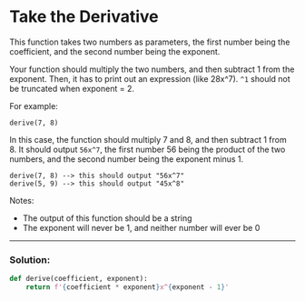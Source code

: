 # Take the Derivative

This function takes two numbers as parameters, the first number being the coefficient, and the second number being the exponent.

Your function should multiply the two numbers, and then subtract 1 from the exponent. Then, it has to print out an expression (like 28x^7). `^1` should not be truncated when exponent = 2.

For example:

```
derive(7, 8)
```

In this case, the function should multiply 7 and 8, and then subtract 1 from 8. It should output `56x^7`, the first number 56 being the product of the two numbers, and the second number being the exponent minus 1.

```
derive(7, 8) --> this should output "56x^7" 
derive(5, 9) --> this should output "45x^8"
```

Notes:

* The output of this function should be a string
* The exponent will never be 1, and neither number will ever be 0

---

### Solution:

```python
def derive(coefficient, exponent): 
    return f'{coefficient * exponent}x^{exponent - 1}'
```
